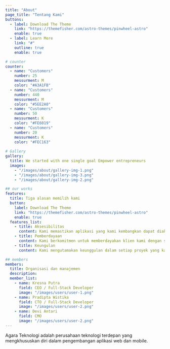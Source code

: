 ```yaml
---
title: "About"
page_title: "Tentang Kami"
buttons:
  - label: Download The Theme
    link: "https://themefisher.com/astro-themes/pinwheel-astro"
    enable: true
  - label: Learn More
    link: "#"
    outline: true
    enable: true

# counter
counter:
  - name: "Customers"
    number: 25
    messurment: M
    color: "#A3A1FB"
  - name: "Customers"
    number: 440
    messurment: M
    color: "#5EE2A0"
  - name: "Customers"
    number: 50
    messurment: K
    color: "#FE6019"
  - name: "Customers"
    number: 20
    messurment: K
    color: "#FEC163"
    
# Gallery
gallery:
  title: We started with one single goal Empower entrepreneurs
  images:
    - "/images/about/gallery-img-1.png"
    - "/images/about/gallery-img-3.png"
    - "/images/about/gallery-img-2.png"

## our works
features:
  title: Tiga alasan memilih kami
  button:
    label: Download The Theme
    link: "https://themefisher.com/astro-themes/pinwheel-astro"
    enable: true
  features_list:
    - title: Aksesibilitas
      content: Kami memastikan aplikasi yang kami kembangkan dapat diakses dengan mudah oleh semua pengguna, sehingga memaksimalkan pengalaman dan keterjangkauan bagi berbagai kalangan.
    - title: Pemberdayaan
      content: Kami berkomitmen untuk memberdayakan klien kami dengan solusi teknologi yang inovatif, memungkinkan mereka untuk mencapai tujuan bisnis mereka dengan lebih efektif dan efisien.
    - title: Keungulan
      content: Kami mengutamakan keunggulan dalam setiap proyek yang kami kerjakan, memastikan kualitas terbaik dan hasil yang memenuhi atau bahkan melampaui harapan klien kami.    

## members
members:
  title: Organisasi dan manajemen
  description: 
  member_list:
    - name: Kresna Putra
      field: CEO / Full-Stack Developer
      image: "/images/users/user-1.png"
    - name: Pradipta Wistika
      field: CTO / Full-Stack Developer
      image: "/images/users/user-2.png"
    - name: Devi Antari
      field: CMO 
      image: "/images/users/user-2.png"
---
```

Agara Teknologi adalah perusahaan teknologi terdepan yang mengkhususkan diri dalam pengembangan aplikasi web dan mobile.
